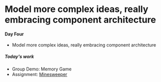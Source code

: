 # Model more complex ideas, really embracing component architecture

#### Day Four

- Model more complex ideas, really embracing component architecture

##### Today's work

- Group Demo: Memory Game
- Assignment: [Minesweeper](../react-ii/react-ii/assignments/minesweeper)
